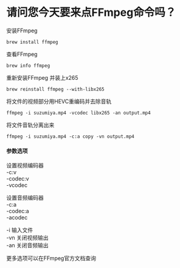 # 请问您今天要来点FFmpeg命令吗？ 

安装FFmpeg
```
brew install ffmpeg
```

查看FFmpeg
```
brew info ffmpeg
```

重新安装FFmpeg 并装上x265
```
brew reinstall ffmpeg --with-libx265
```

将文件的视频部分用HEVC重编码并去除音轨
```
ffmpeg -i suzumiya.mp4 -vcodec libx265 -an output.mp4
```

将文件音轨分离出来
```
ffmpeg -i suzumiya.mp4 -c:a copy -vn output.mp4
```

#### 参数选项

设置视频编码器  
-c:v  
-codec:v  
-vcodec  

设置音频编码器  
-c:a  
-codec:a  
-acodec  

-i 输入文件  
-vn 关闭视频输出  
-an 关闭音频输出

更多选项可以在FFmpeg官方文档查询
